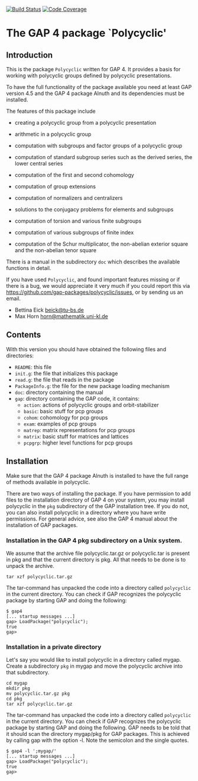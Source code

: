[![Build Status](https://travis-ci.org/gap-packages/polycyclic.svg?branch=master)](https://travis-ci.org/gap-packages/polycyclic)
[![Code Coverage](https://codecov.io/github/gap-packages/polycyclic/coverage.svg?branch=master&token=)](https://codecov.io/gh/gap-packages/polycyclic)

The GAP 4 package `Polycyclic'
==============================

Introduction
------------

This is the package `Polycyclic` written for GAP 4.  It provides a
basis for working with polycyclic groups defined by polycyclic
presentations.

To have the full functionality of the package available you need at
least GAP version 4.5 and the GAP 4 package Alnuth and its dependencies
must be installed.

The features of this package include

  - creating a polycyclic group from a polycyclic presentation 

  - arithmetic in a polycyclic group

  - computation with subgroups and factor groups of a polycyclic group

  - computation of standard subgroup series such as the derived 
    series, the lower central series

  - computation of the first and second cohomology 

  - computation of group extensions

  - computation of normalizers and centralizers

  - solutions to the conjugacy problems for elements and subgroups

  - computation of torsion and various finite subgroups

  - computation of various subgroups of finite index

  - computation of the Schur multiplicator, the non-abelian
    exterior square and the non-abelian tenor square

There is a manual in the subdirectory `doc` which describes the
available functions in detail.

If you have used `Polycyclic`, and found important features missing
or if there is a bug, we would appreciate it very much  if you could
report this via <https://github.com/gap-packages/polycyclic/issues>,
or by sending us an email.
 - Bettina Eick  <beick@tu-bs.de>
 - Max Horn      <horn@mathematik.uni-kl.de>


Contents
--------

With this version you should have obtained the following files and
directories:

- `README`:         this file
- `init.g`:         the file that initializes this package
- `read.g`:         the file that reads in the package        
- `PackageInfo.g`:  the file for the new package loading mechanism
- `doc`:            directory containing the manual
- `gap`:            directory containing the GAP code, it contains:
  - `action`:   actions of polycyclic groups and orbit-stabilizer
  - `basic`:    basic stuff for pcp groups
  - `cohom`:    cohomology for pcp groups
  - `exam`:     examples of pcp groups
  - `matrep`:   matrix representations for pcp groups
  - `matrix`:   basic stuff for matrices and lattices
  - `pcpgrp`:   higher level functions for pcp groups



Installation
------------

Make sure that the GAP 4 package Alnuth is installed to  have the full
range of methods available in polycyclic.

There are two ways of installing the package.  If you have permission
to add files to the installation directory of GAP 4 on your system,
you may install polycyclic in the `pkg` subdirectory of the GAP
installation tree.  If you do not, you can also install polycyclic in
a directory where you have write permissions.  For general advice, see
also the GAP 4 manual about the installation of GAP packages.


### Installation in the GAP 4 pkg subdirectory on a Unix system.

We assume that the archive file polycyclic.tar.gz or
polycyclic.tar is present in pkg and that the current directory is
pkg.  All that needs to be done is to unpack the archive.

    tar xzf polycyclic.tar.gz 

The tar-command has unpacked the code into a directory called
`polycyclic` in the current directory. You can check if GAP
recognizes the polycyclic package by starting GAP and doing the
following:

    $ gap4
    [... startup messages ...]
    gap> LoadPackage("polycyclic");
    true
    gap>     


### Installation in a private directory

Let's say you would like to install polycyclic in a directory
called mygap.  Create a subdirectory `pkg` in mygap and move the
polycyclic archive into that subdirectory.

    cd mygap
    mkdir pkg
    mv polycyclic.tar.gz pkg
    cd pkg
    tar xzf polycyclic.tar.gz

The tar-command has unpacked the code into a directory called
`polycyclic` in the current directory. You can check if GAP
recognizes the polycyclic package by starting GAP and doing the
following.  GAP needs to be told that it should scan the directory
mygap/pkg for GAP packages.  This is achieved by calling gap with
the option -l.  Note the semicolon and the single quotes.

    $ gap4 -l ';mygap/'
    [... startup messages ...]
    gap> LoadPackage("polycyclic");
    true
    gap> 
